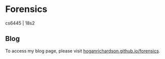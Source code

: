 # Forensics
cs6445 | 18s2

## Blog
To access my blog page, please visit [hoganrichardson.github.io/forensics](https://hoganrichardson.github.io/forensics/).
